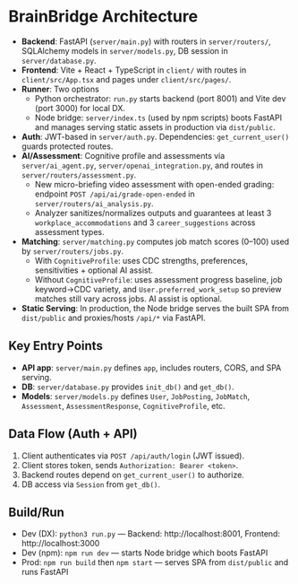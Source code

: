 # BrainBridge Architecture

- __Backend__: FastAPI (`server/main.py`) with routers in `server/routers/`, SQLAlchemy models in `server/models.py`, DB session in `server/database.py`.
- __Frontend__: Vite + React + TypeScript in `client/` with routes in `client/src/App.tsx` and pages under `client/src/pages/`.
- __Runner__: Two options
  - Python orchestrator: `run.py` starts backend (port 8001) and Vite dev (port 3000) for local DX.
  - Node bridge: `server/index.ts` (used by npm scripts) boots FastAPI and manages serving static assets in production via `dist/public`.
- __Auth__: JWT-based in `server/auth.py`. Dependencies: `get_current_user()` guards protected routes.
- __AI/Assessment__: Cognitive profile and assessments via `server/ai_agent.py`, `server/openai_integration.py`, and routes in `server/routers/assessment.py`.
  - New micro-briefing video assessment with open-ended grading: endpoint `POST /api/ai/grade-open-ended` in `server/routers/ai_analysis.py`.
  - Analyzer sanitizes/normalizes outputs and guarantees at least 3 `workplace_accommodations` and 3 `career_suggestions` across assessment types.
- __Matching__: `server/matching.py` computes job match scores (0–100) used by `server/routers/jobs.py`.
  - With `CognitiveProfile`: uses CDC strengths, preferences, sensitivities + optional AI assist.
  - Without `CognitiveProfile`: uses assessment progress baseline, job keyword→CDC variety, and `User.preferred_work_setup` so preview matches still vary across jobs. AI assist is optional.
- __Static Serving__: In production, the Node bridge serves the built SPA from `dist/public` and proxies/hosts `/api/*` via FastAPI.

## Key Entry Points
- __API app__: `server/main.py` defines `app`, includes routers, CORS, and SPA serving.
- __DB__: `server/database.py` provides `init_db()` and `get_db()`.
- __Models__: `server/models.py` defines `User`, `JobPosting`, `JobMatch`, `Assessment`, `AssessmentResponse`, `CognitiveProfile`, etc.

## Data Flow (Auth + API)
1. Client authenticates via `POST /api/auth/login` (JWT issued).
2. Client stores token, sends `Authorization: Bearer <token>`.
3. Backend routes depend on `get_current_user()` to authorize.
4. DB access via `Session` from `get_db()`.

## Build/Run
- Dev (DX): `python3 run.py` — Backend: http://localhost:8001, Frontend: http://localhost:3000
- Dev (npm): `npm run dev` — starts Node bridge which boots FastAPI
- Prod: `npm run build` then `npm start` — serves SPA from `dist/public` and runs FastAPI
